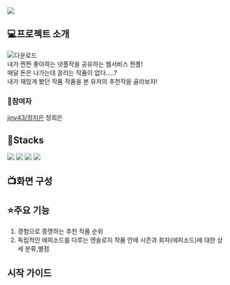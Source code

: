 <img src="https://capsule-render.vercel.app/api?type=slice&color=auto&height=300&section=header&text=HJ%20ZZinple&fontSize=90" />




## 💻프로젝트 소개
![다운로드](https://github.com/heeeun1207/H-J_Project/assets/116438410/4b8eff72-bce7-4466-a7e4-5d946d32b04c&wdith=400)
<br>
내가 찐찐 좋아하는 넷플작을 공유하는 웹서비스 찐플!
<br>
매달 돈은 나가는데 끌리는 작품이 없다.....? 
<br>
내가 재밌게 봤던 작품 작품을 본 유저의 추천작을 골라보자!


### 💁참여자 

[jiny43/정지은](https://github.com/jiny43)
 정희은


## 🧰Stacks 
<img src="https://img.shields.io/badge/React-61DAFB?style=for-the-badge&logo=React&logoColor=white">
<img src="https://img.shields.io/badge/JavaScript-F7DF1E?style=for-the-badge&logo=JavaScript&logoColor=white">
<img src="https://img.shields.io/badge/node.js-339933?style=for-the-badge&logo=node.js&logoColor=white">
<img src="https://img.shields.io/badge/express-000000?style=for-the-badge&logo=expresslogoColor=white">



## 📺화면 구성



## ⭐주요 기능
1. 경험으로 증명하는 추천 작품 순위
2. 독립적인 에피소드를 다루는 엔솔로지 작품 안에 시즌과 회차(에피소드)에 대한 상세 분류,별점


## 시작 가이드
```

```
